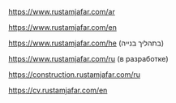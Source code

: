 <https://www.rustamjafar.com/ar>

<https://www.rustamjafar.com/en>

https://www.rustamjafar.com/he (בתהליך בנייה)

https://www.rustamjafar.com/ru (в разработке)

https://construction.rustamjafar.com/ru

https://cv.rustamjafar.com/en
